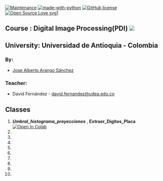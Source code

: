

[![Maintenance](https://img.shields.io/badge/Maintained%3F-yes-green.svg)](https://GitHub.com/Naereen/StrapDown.js/graphs/commit-activity)
[![made-with-python](https://img.shields.io/badge/Made%20with-Python-1f425f.svg)](https://www.python.org/)
[![GitHub license](https://img.shields.io/github/license/Naereen/StrapDown.js.svg)](https://github.com/Naereen/StrapDown.js/blob/master/LICENSE)
[![Open Source Love svg1](https://badges.frapsoft.com/os/v1/open-source.svg?v=103)](https://github.com/ellerbrock/open-source-badges/)

## Course : Digital Image Processing(PDI) ![](https://img.shields.io/badge/PDI-UdeA-blue)
## University: Universidad de Antioquia - Colombia
### By:
  - [Jose Alberto Arango Sánchez](https://github.com/josearangos/) 
### Teacher:
  - David Fernández - david.fernandez@udea.edu.co
  
## Classes



 1. _**Umbral_histograma_proyecciones**_ , **Extraer_Digitos_Placa** <a href="https://colab.research.google.com/github/josearangos/PDI/blob/Colab/Colab_Class/Extraer_Digitos_Placa.ipynb" target="_parent"><img src="https://colab.research.google.com/assets/colab-badge.svg" alt="Open In Colab"/></a>
 2.
 3.
 4.
 5.
 6.
 7.
 8.
 9.
 10.

